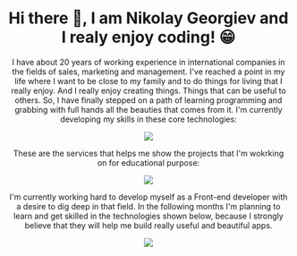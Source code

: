 <h1 align="center"> Hi there 👋, I am Nikolay Georgiev and I realy enjoy coding! &#128513 </h1>
<p align="center">
 I have about 20 years of working experience in international companies in the fields of sales, marketing and management. I've reached a point in my life where I want to be close to my family and to do things for living that I really enjoy. And I really enjoy creating things. Things that can be useful to others. So, I have finally stepped on a path of learning programming and grabbing with full hands all the beauties that comes from it.
  I'm currently developing my skills in these core technologies:
</p>
<p align="center">
  <a href="https://skillicons.dev">
    <img src="https://skillicons.dev/icons?i=html,css,js&theme=dark&perline=3" />
  </a>
</p>
<p align="center">
These are the services that helps me show the projects that I'm wokrking on for educational purpose:
</p>
<p align="center">
  <a href="https://skillicons.dev">
    <img src="https://skillicons.dev/icons?i=netlify,supabase&theme=dark&perline=3" />
  </a>
</p>
<p align="center">
 I'm currently working hard to develop myself as a Front-end developer with a desire to dig deep in that field. In the following months I'm planning to learn and get skilled in the technologies shown below, because I strongly believe that they will help me build really useful and beautiful apps. 
</p>
<p align="center">
  <a href="https://skillicons.dev">
    <img src="https://skillicons.dev/icons?i=react,sass,tailwind,ts&theme=dark&perline=4" />
  </a>
</p>
<!--
**NGNikolay/NGNikolay** is a ✨ _special_ ✨ repository because its `README.md` (this file) appears on your GitHub profile.

Here are some ideas to get you started:

- 🔭 I’m currently working on ...
- 🌱 I’m currently learning front-end developement
- 👯 I’m looking to collaborate on ...
- 🤔 I’m looking for help with ...
- 💬 Ask me about ...
- 📫 How to reach me: ...
- 😄 Pronouns: ...
- ⚡ Fun fact: ...
-->
